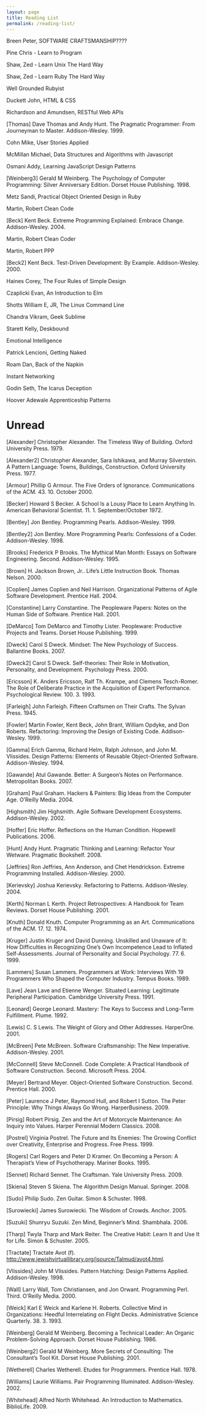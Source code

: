 ```yaml
---
layout: page
title: Reading List
permalink: /reading-list/
---
```


Breen Peter, SOFTWARE CRAFTSMANSHIP????


Pine Chris - Learn to Program

Shaw, Zed - Learn Unix The Hard Way

Shaw, Zed - Learn Ruby The Hard Way

Well Grounded Rubyist

Duckett John, HTML & CSS

Richardson and Amundsen, RESTful Web APIs

[Thomas] Dave Thomas and Andy Hunt. The Pragmatic Programmer: From Journeyman to Master. Addison-Wesley. 1999.

Cohn Mike, User Stories Applied

McMillan Michael, Data Structures and Algorithms with Javascript

Osmani Addy, Learning JavaScript Design Patterns

[Weinberg3] Gerald M Weinberg. The Psychology of Computer Programming: Silver Anniversary Edition. Dorset House Publishing. 1998.

Metz Sandi, Practical Object Oriented Design in Ruby

Martin, Robert Clean Code

[Beck] Kent Beck. Extreme Programming Explained: Embrace Change. Addison-Wesley. 2004.

Martin, Robert Clean Coder

Martin, Robert PPP

[Beck2] Kent Beck. Test-Driven Development: By Example. Addison-Wesley. 2000.

Haines Corey, The Four Rules of Simple Design

Czaplicki Evan, An Introduction to Elm

Shotts William E, JR, The Linux Command Line

Chandra Vikram, Geek Sublime

Starett Kelly, Deskbound

Emotional Intelligence

Patrick Lencioni, Getting Naked

Roam Dan, Back of the Napkin

Instant Networking

Godin Seth, The Icarus Deception

Hoover Adewale Apprenticeship Patterns

# Unread

[Alexander] Christopher Alexander. The Timeless Way of Building. Oxford University Press. 1979.

[Alexander2] Christopher Alexander, Sara Ishikawa, and Murray Silverstein. A Pattern Language: Towns, Buildings, Construction. Oxford University Press. 1977.

[Armour] Phillip G Armour. The Five Orders of Ignorance. Communications of the ACM. 43. 10. October 2000.

[Becker] Howard S Becker. A School Is a Lousy Place to Learn Anything In. American Behavioral Scientist. 11. 1. September/October 1972.

[Bentley] Jon Bentley. Programming Pearls. Addison-Wesley. 1999.

[Bentley2] Jon Bentley. More Programming Pearls: Confessions of a Coder. Addison-Wesley. 1998.

[Brooks] Frederick P Brooks. The Mythical Man Month: Essays on Software Engineering. Second. Addison-Wesley. 1995.

[Brown] H. Jackson Brown, Jr.. Life’s Little Instruction Book. Thomas Nelson. 2000.

[Coplien] James Coplien and Neil Harrison. Organizational Patterns of Agile Software Development. Prentice Hall. 2004.

[Constantine] Larry Constantine. The Peopleware Papers: Notes on the Human Side of Software. Prentice Hall. 2001.

[DeMarco] Tom DeMarco and Timothy Lister. Peopleware: Productive Projects and Teams. Dorset House Publishing. 1999.

[Dweck] Carol S Dweck. Mindset: The New Psychology of Success. Ballantine Books. 2007.

[Dweck2] Carol S Dweck. Self-theories: Their Role in Motivation, Personality, and Development. Psychology Press. 2000.

[Ericsson] K. Anders Ericsson, Ralf Th. Krampe, and Clemens Tesch-Romer. The Role of Deliberate Practice in the Acquisition of Expert Performance. Psychological Review. 100. 3. 1993.

[Farleigh] John Farleigh. Fifteen Craftsmen on Their Crafts. The Sylvan Press. 1945.

[Fowler] Martin Fowler, Kent Beck, John Brant, William Opdyke, and Don Roberts. Refactoring: Improving the Design of Existing Code. Addison-Wesley. 1999.

[Gamma] Erich Gamma, Richard Helm, Ralph Johnson, and John M. Vlissides. Design Patterns: Elements of Reusable Object-Oriented Software. Addison-Wesley. 1994.

[Gawande] Atul Gawande. Better: A Surgeon’s Notes on Performance. Metropolitan Books. 2007.

[Graham] Paul Graham. Hackers & Painters: Big Ideas from the Computer Age. O’Reilly Media. 2004.

[Highsmith] Jim Highsmith. Agile Software Development Ecosystems. Addison-Wesley. 2002.

[Hoffer] Eric Hoffer. Reflections on the Human Condition. Hopewell Publications. 2006.

[Hunt] Andy Hunt. Pragmatic Thinking and Learning: Refactor Your Wetware. Pragmatic Bookshelf. 2008.

[Jeffries] Ron Jeffries, Ann Anderson, and Chet Hendrickson. Extreme Programming Installed. Addison-Wesley. 2000.

[Kerievsky] Joshua Kerievsky. Refactoring to Patterns. Addison-Wesley. 2004.

[Kerth] Norman L Kerth. Project Retrospectives: A Handbook for Team Reviews. Dorset House Publishing. 2001.

[Knuth] Donald Knuth. Computer Programming as an Art. Communications of the ACM. 17. 12. 1974.

[Kruger] Justin Kruger and David Dunning. Unskilled and Unaware of It: How Difficulties in Recognizing One’s Own Incompetence Lead to Inflated Self-Assessments. Journal of Personality and Social Psychology. 77. 6. 1999.

[Lammers] Susan Lammers. Programmers at Work: Interviews With 19 Programmers Who Shaped the Computer Industry. Tempus Books. 1989.

[Lave] Jean Lave and Etienne Wenger. Situated Learning: Legitimate Peripheral Participation. Cambridge University Press. 1991.

[Leonard] George Leonard. Mastery: The Keys to Success and Long-Term Fulfillment. Plume. 1992.

[Lewis] C. S Lewis. The Weight of Glory and Other Addresses. HarperOne. 2001.

[McBreen] Pete McBreen. Software Craftsmanship: The New Imperative. Addison-Wesley. 2001.

[McConnell] Steve McConnell. Code Complete: A Practical Handbook of Software Construction. Second. Microsoft Press. 2004.

[Meyer] Bertrand Meyer. Object-Oriented Software Construction. Second. Prentice Hall. 2000.

[Peter] Laurence J Peter, Raymond Hull, and Robert I Sutton. The Peter Principle: Why Things Always Go Wrong. HarperBusiness. 2009.

[Pirsig] Robert Pirsig. Zen and the Art of Motorcycle Maintenance: An Inquiry into Values. Harper Perennial Modern Classics. 2008.

[Postrel] Virginia Postrel. The Future and Its Enemies: The Growing Conflict over Creativity, Enterprise and Progress. Free Press. 1999.

[Rogers] Carl Rogers and Peter D Kramer. On Becoming a Person: A Therapist’s View of Psychotherapy. Mariner Books. 1995.

[Sennet] Richard Sennet. The Craftsman. Yale University Press. 2009.

[Skiena] Steven S Skiena. The Algorithm Design Manual. Springer. 2008.

[Sudo] Philip Sudo. Zen Guitar. Simon & Schuster. 1998.

[Surowiecki] James Surowiecki. The Wisdom of Crowds. Anchor. 2005.

[Suzuki] Shunryu Suzuki. Zen Mind, Beginner’s Mind. Shambhala. 2006.

[Tharp] Twyla Tharp and Mark Reiter. The Creative Habit: Learn It and Use It for Life. Simon & Schuster. 2005.

[Tractate] Tractate Avot (f). http://www.jewishvirtuallibrary.org/jsource/Talmud/avot4.html.

[Vlissides] John M Vlissides. Pattern Hatching: Design Patterns Applied. Addison-Wesley. 1998.

[Wall] Larry Wall, Tom Christiansen, and Jon Orwant. Programming Perl. Third. O’Reilly Media. 2000.

[Weick] Karl E Weick and Karlene H. Roberts. Collective Mind in Organizations: Heedful Interrelating on Flight Decks. Administrative Science Quarterly. 38. 3. 1993.

[Weinberg] Gerald M Weinberg. Becoming a Technical Leader: An Organic Problem-Solving Approach. Dorset House Publishing. 1986.

[Weinberg2] Gerald M Weinberg. More Secrets of Consulting: The Consultant’s Tool Kit. Dorset House Publishing. 2001.

[Wetherell] Charles Wetherell. Etudes for Programmers. Prentice Hall. 1978.

[Williams] Laurie Williams. Pair Programming Illuminated. Addison-Wesley. 2002.

[Whitehead] Alfred North Whitehead. An Introduction to Mathematics. BiblioLife. 2009.
